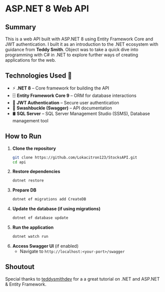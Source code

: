 # ASP.NET 8 Web API

## Summary

This is a web API built with ASP.NET 8 using Entity Framework Core and JWT authentication. I built it as an introduction to the .NET ecosystem with guidance from **Teddy Smith**. Object was to take a quick dive into programming with C# in .NET to explore further ways of creating applications for the web.

## Technologies Used 🚀

- ⚡ **.NET 8** – Core framework for building the API
- 🗄️ **Entity Framework Core 9** – ORM for database interactions
- 🔑 **JWT Authentication** – Secure user authentication
- 📜 **Swashbuckle (Swagger)** – API documentation
- 🛢 **SQL Server** – SQL Server Management Studio (SSMS), Database management tool

## How to Run

1. **Clone the repository**
   ```sh
   git clone https://github.com/Lokacitron123/StocksAPI.git
   cd api
   ```
2. **Restore dependencies**
   ```sh
   dotnet restore
   ```
3. **Prepare DB**
   ```sh
   dotnet ef migrations add CreateDB
   ```
4. **Update the database (if using migrations)**
   ```sh
   dotnet ef database update
   ```
5. **Run the application**
   ```sh
   dotnet watch run
   ```
6. **Access Swagger UI** (if enabled)
   - Navigate to `http://localhost:<your-port>/swagger`

## Shoutout

Special thanks to [teddysmithdev](https://github.com/teddysmithdev) for a a great tutorial on .NET and ASP.NET & Entity Framework.
